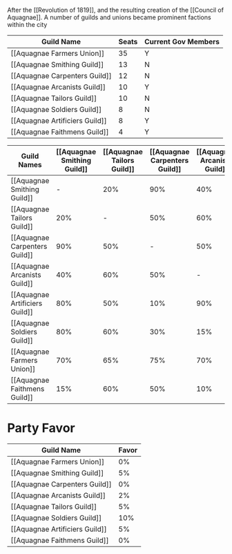 After the [[Revolution of 1819]], and the resulting creation of the [[Council of Aquagnae]]. A number of guilds and unions became prominent factions within the city

| Guild Name                     | Seats | Current Gov Members |
| ------------------------------ | ----- | ------------------- |
| [[Aquagnae Farmers Union]]     | 35    | Y                   |
| [[Aquagnae Smithing Guild]]    | 13    | N                   |
| [[Aquagnae Carpenters Guild]]  | 12    | N                   |
| [[Aquagnae Arcanists Guild]]   | 10    | Y                   |
| [[Aquagnae Tailors Guild]]     | 10    | N                   |
| [[Aquagnae Soldiers Guild]]    | 8     | N                   |
| [[Aquagnae Artificiers Guild]] | 8     | Y                   |
| [[Aquagnae Faithmens Guild]]   | 4     | Y                   |



| Guild Names                    | [[Aquagnae Smithing Guild]] | [[Aquagnae Tailors Guild]] | [[Aquagnae Carpenters Guild]] | [[Aquagnae Arcanists Guild]] | [[Aquagnae Artificiers Guild]] | [[Aquagnae Soldiers Guild]] | [[Aquagnae Farmers Union]] | [[Aquagnae Faithmens Guild]] |
| ------------------------------ | --------------------------- | -------------------------- | ----------------------------- | ---------------------------- | ------------------------------ | --------------------------- | -------------------------- | ---------------------------- |
| [[Aquagnae Smithing Guild]]    | -                           | 20%                        | 90%                           | 40%                          | 80%                            | 80%                         | 60%                        | 15%                          |
| [[Aquagnae Tailors Guild]]     | 20%                         | -                          | 50%                           | 60%                          | 50%                            | 60%                         | 65%                        | 60%                          |
| [[Aquagnae Carpenters Guild]]  | 90%                         | 50%                        | -                             | 50%                          | 10%                            | 30%                         | 75%                        | 50%                          |
| [[Aquagnae Arcanists Guild]]   | 40%                         | 60%                        | 50%                           | -                            | 90%                            | 15%                         | 70%                        | 10%                          |
| [[Aquagnae Artificiers Guild]] | 80%                         | 50%                        | 10%                           | 90%                          | -                              | 40%                         | 80%                        | 10%                          |
| [[Aquagnae Soldiers Guild]]    | 80%                         | 60%                        | 30%                           | 15%                          | 40%                            | -                           | 10%                        | 0%                           |
| [[Aquagnae Farmers Union]]     | 70%                         | 65%                        | 75%                           | 70%                          | 80%                            | 10%                         | -                          | 80%                          |
| [[Aquagnae Faithmens Guild]]   | 15%                         | 60%                        | 50%                           | 10%                          | 10%                            | 0%                          | 80%                        | -                            |


# Party Favor
| Guild Name                     | Favor |
| ------------------------------ | ----- |
| [[Aquagnae Farmers Union]]     | 0%    |
| [[Aquagnae Smithing Guild]]    | 5%    |
| [[Aquagnae Carpenters Guild]]  | 0%    |
| [[Aquagnae Arcanists Guild]]   | 2%    |
| [[Aquagnae Tailors Guild]]     | 5%    |
| [[Aquagnae Soldiers Guild]]    | 10%   | 
| [[Aquagnae Artificiers Guild]] | 5%    |
| [[Aquagnae Faithmens Guild]]   | 0%    |
